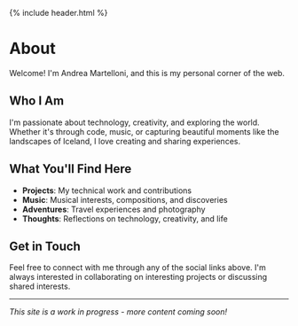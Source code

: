 {% include header.html %}

# About

Welcome! I'm Andrea Martelloni, and this is my personal corner of the web.

## Who I Am

I'm passionate about technology, creativity, and exploring the world. Whether it's through code, music, or capturing beautiful moments like the landscapes of Iceland, I love creating and sharing experiences.

## What You'll Find Here

- **Projects**: My technical work and contributions
- **Music**: Musical interests, compositions, and discoveries
- **Adventures**: Travel experiences and photography
- **Thoughts**: Reflections on technology, creativity, and life

## Get in Touch

Feel free to connect with me through any of the social links above. I'm always interested in collaborating on interesting projects or discussing shared interests.

---

*This site is a work in progress - more content coming soon!*
